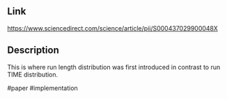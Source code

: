 ## Link
https://www.sciencedirect.com/science/article/pii/S000437029900048X

## Description
This is where run length distribution was first introduced in contrast to run TIME distribution. 

#paper #implementation 